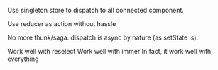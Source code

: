 Use singleton store to dispatch to all connected component.

Use reducer as action without hassle

No more thunk/saga. dispatch is async by nature (as setState is). 

Work well with reselect
Work well with immer
In fact, it work well with everything
